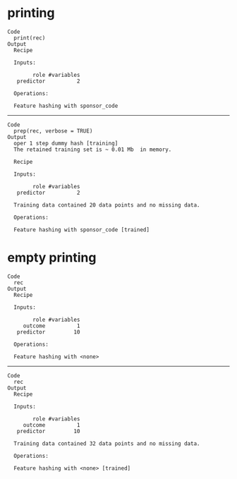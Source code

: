 # printing

    Code
      print(rec)
    Output
      Recipe
      
      Inputs:
      
            role #variables
       predictor          2
      
      Operations:
      
      Feature hashing with sponsor_code

---

    Code
      prep(rec, verbose = TRUE)
    Output
      oper 1 step dummy hash [training] 
      The retained training set is ~ 0.01 Mb  in memory.
      
      Recipe
      
      Inputs:
      
            role #variables
       predictor          2
      
      Training data contained 20 data points and no missing data.
      
      Operations:
      
      Feature hashing with sponsor_code [trained]

# empty printing

    Code
      rec
    Output
      Recipe
      
      Inputs:
      
            role #variables
         outcome          1
       predictor         10
      
      Operations:
      
      Feature hashing with <none>

---

    Code
      rec
    Output
      Recipe
      
      Inputs:
      
            role #variables
         outcome          1
       predictor         10
      
      Training data contained 32 data points and no missing data.
      
      Operations:
      
      Feature hashing with <none> [trained]

